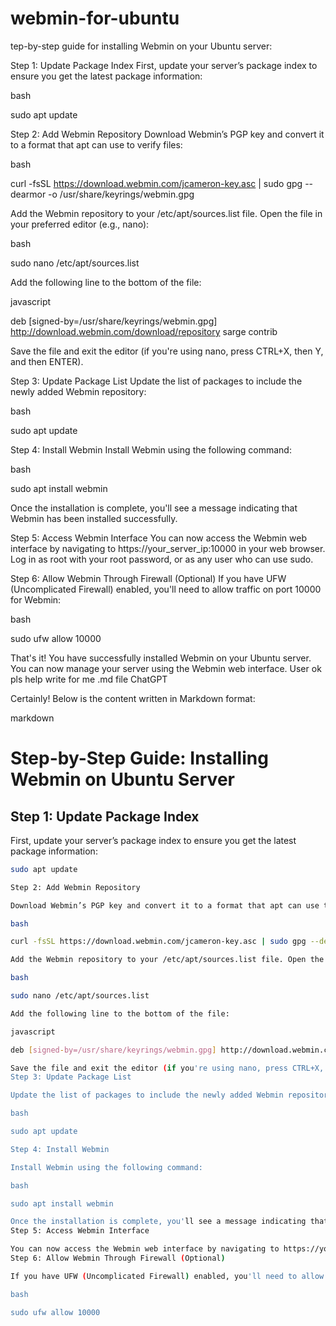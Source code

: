 # webmin-for-ubuntu
tep-by-step guide for installing Webmin on your Ubuntu server:

Step 1: Update Package Index
First, update your server’s package index to ensure you get the latest package information:

bash

sudo apt update

Step 2: Add Webmin Repository
Download Webmin’s PGP key and convert it to a format that apt can use to verify files:

bash

curl -fsSL https://download.webmin.com/jcameron-key.asc | sudo gpg --dearmor -o /usr/share/keyrings/webmin.gpg

Add the Webmin repository to your /etc/apt/sources.list file. Open the file in your preferred editor (e.g., nano):

bash

sudo nano /etc/apt/sources.list

Add the following line to the bottom of the file:

javascript

deb [signed-by=/usr/share/keyrings/webmin.gpg] http://download.webmin.com/download/repository sarge contrib

Save the file and exit the editor (if you're using nano, press CTRL+X, then Y, and then ENTER).

Step 3: Update Package List
Update the list of packages to include the newly added Webmin repository:

bash

sudo apt update

Step 4: Install Webmin
Install Webmin using the following command:

bash

sudo apt install webmin

Once the installation is complete, you'll see a message indicating that Webmin has been installed successfully.

Step 5: Access Webmin Interface
You can now access the Webmin web interface by navigating to https://your_server_ip:10000 in your web browser. Log in as root with your root password, or as any user who can use sudo.

Step 6: Allow Webmin Through Firewall (Optional)
If you have UFW (Uncomplicated Firewall) enabled, you'll need to allow traffic on port 10000 for Webmin:

bash

sudo ufw allow 10000

That's it! You have successfully installed Webmin on your Ubuntu server. You can now manage your server using the Webmin web interface.
User
ok pls help write for me .md file
ChatGPT

Certainly! Below is the content written in Markdown format:

markdown

# Step-by-Step Guide: Installing Webmin on Ubuntu Server

## Step 1: Update Package Index
First, update your server’s package index to ensure you get the latest package information:
```bash
sudo apt update

Step 2: Add Webmin Repository

Download Webmin’s PGP key and convert it to a format that apt can use to verify files:

bash

curl -fsSL https://download.webmin.com/jcameron-key.asc | sudo gpg --dearmor -o /usr/share/keyrings/webmin.gpg

Add the Webmin repository to your /etc/apt/sources.list file. Open the file in your preferred editor (e.g., nano):

bash

sudo nano /etc/apt/sources.list

Add the following line to the bottom of the file:

javascript

deb [signed-by=/usr/share/keyrings/webmin.gpg] http://download.webmin.com/download/repository sarge contrib

Save the file and exit the editor (if you're using nano, press CTRL+X, then Y, and then ENTER).
Step 3: Update Package List

Update the list of packages to include the newly added Webmin repository:

bash

sudo apt update

Step 4: Install Webmin

Install Webmin using the following command:

bash

sudo apt install webmin

Once the installation is complete, you'll see a message indicating that Webmin has been installed successfully.
Step 5: Access Webmin Interface

You can now access the Webmin web interface by navigating to https://your_server_ip:10000 in your web browser. Log in as root with your root password, or as any user who can use sudo.
Step 6: Allow Webmin Through Firewall (Optional)

If you have UFW (Uncomplicated Firewall) enabled, you'll need to allow traffic on port 10000 for Webmin:

bash

sudo ufw allow 10000
